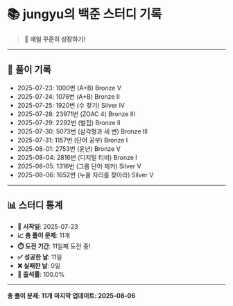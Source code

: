 # 📚 jungyu의 백준 스터디 기록

> 🎯 **매일 꾸준히 성장하기!**

---

## 📅 풀이 기록

- 2025-07-23: 1000번 (A+B) Bronze V
- 2025-07-24: 1076번 (A+B) Bronze II
- 2025-07-25: 1920번 (수 찾기) Silver IV
- 2025-07-28: 23971번 (ZOAC 4) Bronze III
- 2025-07-29: 2292번 (벌집) Bronze II
- 2025-07-30: 5073번 (삼각형과 세 변) Bronze III
- 2025-07-31: 1157번 (단어 공부) Bronze I
- 2025-08-01: 2753번 (윤년) Bronze V
- 2025-08-04: 2816번 (디지털 티비) Bronze I
- 2025-08-05: 1316번 (그룹 단어 체커) Silver V
- 2025-08-06: 1652번 (누울 자리를 찾아라) Silver V

---

## 📊 스터디 통계

- **📅 시작일**: 2025-07-23
- **📈 총 풀이 문제**: 11개
- **⏱️ 도전 기간**: 11일째 도전 중!
- **✅ 성공한 날**: 11일
- **❌ 실패한 날**: 0일
- **🎯 출석률**: 100.0%

---

**총 풀이 문제: 11개**
**마지막 업데이트: 2025-08-06**
